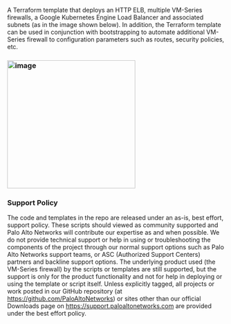 A Terraform template that deploys an HTTP ELB, multiple VM-Series firewalls, a Google Kubernetes Engine Load Balancer and associated subnets (as in the image shown below). In addition, the Terraform template can be used in conjunction with bootstrapping to automate additional VM-Series firewall to configuration parameters such as routes, security policies, etc.

 ### <img width="296" alt="image" src="https://user-images.githubusercontent.com/30295405/41330604-56283b32-6e89-11e8-94c1-fc31f9d9afb1.png">
 
### Support Policy

The code and templates in the repo are released under an as-is, best effort, support policy. These scripts should viewed as community supported and Palo Alto Networks will contribute our expertise as and when possible. We do not provide technical support or help in using or troubleshooting the components of the project through our normal support options such as Palo Alto Networks support teams, or ASC (Authorized Support Centers) partners and backline support options. The underlying product used (the VM-Series firewall) by the scripts or templates are still supported, but the support is only for the product functionality and not for help in deploying or using the template or script itself. Unless explicitly tagged, all projects or work posted in our GitHub repository (at https://github.com/PaloAltoNetworks) or sites other than our official Downloads page on https://support.paloaltonetworks.com are provided under the best effort policy.
